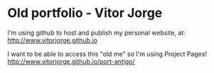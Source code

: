 # Old portfolio - Vitor Jorge

I'm using github to host and publish my personal website, at: http://www.vitorjorge.github.io

I want to be able to access this "old me" so I'm using Project Pages!
http://www.vitorjorge.github.io/port-antigo/
